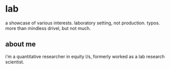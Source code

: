 # lab
a showcase of various interests. laboratory setting, not production. typos. more than mindless drivel, but not much.

## about me

i'm a quantitative researcher in equity l/s, formerly worked as a lab research scientist. 
